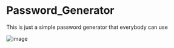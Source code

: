 # Password_Generator
This is just a simple password generator that everybody can use 

![image](https://github.com/shewart16/Password_Generator/assets/101478977/c516454a-6f1d-4c20-b778-395397c1de90)
